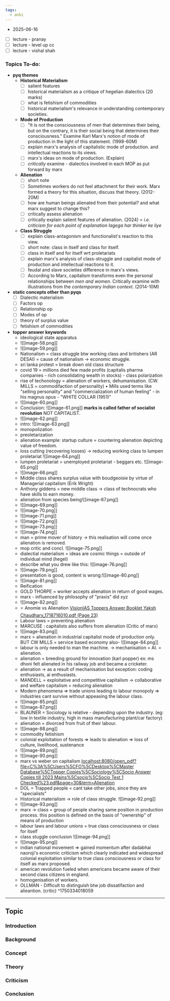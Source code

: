 ```yaml
---
tags:
  - anki
---
```

* 2025-06-16

- [ ] lecture - pranay
- [ ] lecture - level up cc
- [ ] lecture - vishal shah
### Topics To-do: 
* **pyq themes**
	* **Historical Materialism**
		- [ ] salient features
		- [ ] historical materialism as a critique of hegelian dialectics (20 marks)
		- [ ] what is fetishism of commodities 
		- [ ] historical materialism's relevance in understanding contemporary societies.
	* **Mode of Production**
		- [ ] "It is not the consciousness of men that determines their being, but on the contrary, it is their social being that determines their consciousness." Examine Karl Marx's notion of mode of production in the light of this statement. (1998-60M)
		- [ ] explain marx's analysis of capitalistic mode of production. and intellectual reactions to its views.
		- [ ] marx's ideas on mode of production. (Explain)
		- [ ] *critically* examine - dialectics involved in each MOP as put forward by marx
	* **Alienation** 
		- [ ] short note
		- [ ] Sometimes workers do not feel attachment for their work. Marx formed a theory for this situation, discuss that theory. (2012-20M)
		- [ ] how are human beings alienated from their potential? and what marx suggest to change this?
		- [ ] critically assess alienation
		- [ ] critically explain salient features of alienation. (2024) = *i.e. criticism for each point of explanation lagega har thinker ke liye* 
	* **Class Struggle**
		- [ ] explain class-antagonism and functionalist's reaction to this view.
		- [ ] short note: class in itself and class for itself.
		- [ ] class in itself and for itself wrt proletariats 
		- [ ] explain marx's analysis of class-struggle and capitalist mode of production and intellectual reactions to it. 
		- [ ] feudal and slave societies difference in marx's views.
		- [ ] According to Marx, capitalism transforms even the personal relationships between *men and women*. Critically examine with illustrations from the *contemporary Indian context*. (2014-10M)
* **static concepts other than pyqs** 
	- [ ] Dialectic materialism
	- [ ] Factors op
	- [ ] Relationship op
	- [ ] Modes of op
	- [ ] theory of surplus value
	- [ ] fetishism of commodities 
* **topper answer keywords** 
	* ideological state apparatus
	* ![[image-58.png]]
	* ![[image-59.png]]
	* Nationalism = class struggle btw working class and britishers (AR DESAI) = cause of nationalism -> economic struggle. 
	* sri lanka protest = break down old class structure
	* covid 19 = millions died few made profits (capitalis pharma companies - rich consolidating wealth in stocks) - class polarization 
	* rise of techonology = alienation of workers, dehumanisation. (CW. MILLS = commodifaction of personality) • Mills used terms like "selling personality" and "commercialization of human feeling" - in his magnus opus - "WHITE COLLAR (1951)"
	* ![[image-60.png]]
	* Conclusion: ![[image-61.png]] **marks is called father of socialist revolution** NOT CAPITALIST.
	*  ![[image-62.png]]
	* intro: ![[image-63.png]]
	* monopolization
	* preoletarization
	*  alienation example: startup culture = countering alienation depicting value of freedom.
	* loss cutting (recovering losses) -> reducing working class to lumpen proletariat ![[image-64.png]] 
	* lumpen proletariat = unemployed proletariat - beggars etc. ![[image-65.png]]
	* ![[image-66.png]]
	* Middle class shares surplus value with boudgeoisie by virtue of Managerial capitalism (Erik Wright)
	* Anthony giddens = new middle class → class of technocrats who have skills to earn money.
	* alienation from species being![[image-67.png]]
	* ![[image-69.png]]
	* ![[image-70.png]]
	* ![[image-71.png]]
	* ![[image-72.png]]
	* ![[image-73.png]]
	* ![[image-74.png]]
	* man = prime mover of history → this realisation will come once alienation is removed.
	* mop critic and concl. ![[image-75.png]]
	* dialectial materialism = ideas are cosmic things = outside of individual mind (hegel)
	* describe what you drew like this: ![[image-76.png]]
	* ![[image-79.png]]
	* presentation is good, content is wrong:![[image-80.png]]
	* ![[image-81.png]]
	* Reification
	* GOLD THORPE = worker accepts alienation in return of good wages.
	* marx - influenced by philosophy of "praxis" did xyz
	* ![[image-82.png]]
	* ⭐ Anomie vs Alienation [VisionIAS Toppers Answer Booklet Yaksh Chaudhary_1718716010.pdf (Page 23)](http://localhost:8080/open_pdf?file=C%3A%5CUsers%5CFO%5CDesktop%5CMaster%20Database%5CTopper%20Copies%5CSociology%5CSocio%20Answer%20Copies%20till%202023%20Mains%5CYaksh%20Chaudhary%20-%20Rank%20-%206%5Cyaksh%20chaudhary%5CVisionIAS%20Toppers%20Answer%20Booklet%20Yaksh%20Chaudhary_1718716010.pdf&page=23&term=Alienation)
	* Labour laws = preventing alienation
	* MARCUSE : capitalists also suffers from alienation (Critic of marx)
	* ![[image-83.png]]
	* marx = alienation in industrial capitalist mode of production only. BUT CW MILLS = service based economy also- ![[image-84.png]]
	* labour is only needed to man the machine. → mechanisation = AI. = alienation.
	* alienation = breeding ground for innovation (karl popper) ex: ms dhoni felt alienated in his railway job and became a cricketer.
	* alienation → as a result of mechanisation but exception: coding enthusiasts, ai enthusiasts. 
	* MANDELL = exploitative and competitive capitalism → collaborative and welfare capitalism = reducing alienation
	* Modern phenomena ⇒ trade unions leading to labour monopoly ⇒ industries cant survive without appeasing the labour class.
	* ![[image-85.png]]
	* ![[image-87.png]]
	* BLAUNER = Sociology is relative - depending upon the industry. (eg: low in textile industry, high in mass manufacturing plant/car factory)
	* alienation = divorced from fruit of their labour.
	* ![[image-88.png]]
	* commodity fetishism
	* colonial exploitation of forests ⇒ leads to alienation ⇒ loss of culture, livelihood, sustenance
	* ![[image-89.png]]
	* ![[image-90.png]]
	* marx vs weber on capitalism [localhost:8080/open_pdf?file=C%3A%5CUsers%5CFO%5CDesktop%5CMaster Database%5CTopper Copies%5CSociology%5CSocio Answer Copies till 2023 Mains%5Csocio%5CSocio Test 1 Checked%23.pdf&page=30&term=Alienation](http://localhost:8080/open_pdf?file=C%3A%5CUsers%5CFO%5CDesktop%5CMaster%20Database%5CTopper%20Copies%5CSociology%5CSocio%20Answer%20Copies%20till%202023%20Mains%5Csocio%5CSocio%20Test%201%20Checked%23.pdf&page=30&term=Alienation)
	* DOL = Trapped people = cant take other jobs, since they are "specialists"
	* Historical materialism → role of class struggle. ![[image-92.png]]
	* ![[image-93.png]]
	* marx → class = group of people sharing same position in production process. this position is defined on the basis of "ownership" of means of production
	- labour laws and labour unions = true class consciousness or class for itself
	- class stuggle conclusion ![[image-94.png]]
	- ![[image-95.png]]
	- indian national movement ⇒ gained momentum after dadabhai naoroji's economic criticism which clearly indicated and widespread colonial exploitation similar to true class consciousness or class for itself as marx proposed.
	- american revolution fueled when americans became aware of their second class citizens in england.
	- homogenisation of workers.
	- OLLMAN - Difficult to distinguish btw job dissatifaction and alieantion. (critic)
^1750334018059

---
## Topic 

### Introduction

### Background

### Concept 

### Theory 

### Criticism
### Conclusion